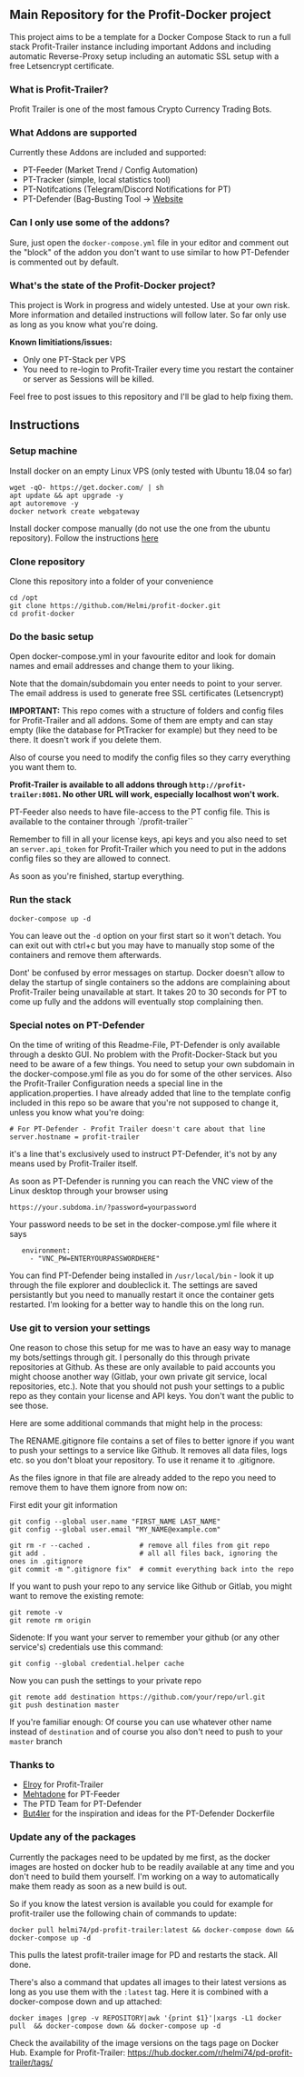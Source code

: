 ## Main Repository for the Profit-Docker project

This project aims to be a template for a Docker Compose Stack to run a full stack Profit-Trailer instance including important Addons and including automatic Reverse-Proxy setup including an automatic SSL setup with a free Letsencrypt certificate.

### What is Profit-Trailer?

Profit Trailer is one of the most famous Crypto Currency Trading Bots. 

### What Addons are supported

Currently these Addons are included and supported:

- PT-Feeder (Market Trend / Config Automation)
- PT-Tracker (simple, local statistics tool)
- PT-Notifcations (Telegram/Discord Notifications for PT)
- PT-Defender (Bag-Busting Tool -> [Website](https://www.ptdefender.com/r/helmi)

### Can I only use some of the addons?

Sure, just open the `docker-compose.yml` file in your editor and comment out the "block" of the addon you don't want to use similar to how PT-Defender is commented out by default. 

### What's the state of the Profit-Docker project?

This project is Work in progress and widely untested. Use at your own risk. More information and detailed instructions will follow later. So far only use as long as you know what you're doing.

__Known limitiations/issues:__

- Only one PT-Stack per VPS
- You need to re-login to Profit-Trailer every time you restart the container or server as Sessions will be killed.

Feel free to post issues to this repository and I'll be glad to help fixing them.

## Instructions

### Setup machine

Install docker on an empty Linux VPS (only tested with Ubuntu 18.04 so far)

```
wget -qO- https://get.docker.com/ | sh
apt update && apt upgrade -y
apt autoremove -y
docker network create webgateway
```

Install docker compose manually (do not use the one from the ubuntu repository). Follow the instructions [here](https://docs.docker.com/compose/install/#install-compose)


### Clone repository

Clone this repository into a folder of your convenience

```
cd /opt 
git clone https://github.com/Helmi/profit-docker.git
cd profit-docker
```

### Do the basic setup

Open docker-compose.yml in your favourite editor and look for domain names and email addresses and change them to your liking.

Note that the domain/subdomain you enter needs to point to your server. The email address is used to generate free SSL certificates (Letsencrypt)

**IMPORTANT:** This repo comes with a structure of folders and config files for Profit-Trailer and all addons. Some of them are empty and can stay empty (like the database for PtTracker for example) but they need to be there. It doesn't work if you delete them.

Also of course you need to modify the config files so they carry everything you want them to. 

**Profit-Trailer is available to all addons through `http://profit-trailer:8081`. No other URL will work, especially localhost won't work.**

PT-Feeder also needs to have file-access to the PT config file. This is available to the container through `/profit-trailer``

Remember to fill in all your license keys, api keys and you also need to set an `server.api_token` for Profit-Trailer which you need to put in the addons config files so they are allowed to connect.

As soon as you're finished, startup everything. 

### Run the stack

```
docker-compose up -d
```

You can leave out the `-d` option on your first start so it won't detach. You can exit out with ctrl+c but you may have to manually stop some of the containers and remove them afterwards.

Dont' be confused by error messages on startup. Docker doesn't allow to delay the startup of single containers so the addons are complaining about Profit-Trailer being unavailable at start. It takes 20 to 30 seconds for PT to come up fully and the addons will eventually stop complaining then.


### Special notes on PT-Defender

On the time of writing of this Readme-File, PT-Defender is only available through a deskto GUI. No problem with the Profit-Docker-Stack but you need to be aware of a few things. You need to setup your own subdomain in the docker-compose.yml file as you do for some of the other services. Also the Profit-Trailer Configuration needs a special line in the application.properties. I have already added that line to the template config included in this repo so be aware that you're not supposed to change it, unless you know what you're doing:

```
# For PT-Defender - Profit Trailer doesn't care about that line
server.hostname = profit-trailer
```

it's a line that's exclusively used to instruct PT-Defender, it's not by any means used by Profit-Trailer itself.

As soon as PT-Defender is running you can reach the VNC view of the Linux desktop through your browser using

```
https://your.subdoma.in/?password=yourpassword
```

Your password needs to be set in the docker-compose.yml file where it says

```
   environment:
     - "VNC_PW=ENTERYOURPASSWORDHERE"
```

You can find PT-Defender being installed in `/usr/local/bin` - look it up through the file explorer and doubleclick it. The settings are saved persistantly but you need to manually restart it once the container gets restarted. I'm looking for a better way to handle this on the long run.

### Use git to version your settings

One reason to chose this setup for me was to have an easy way to manage my bots/settings through git. I personally do this through private repositories at Github. As these are only available to paid accounts you might choose another way (Gitlab, your own private git service, local repositories, etc.). Note that you should not push your settings to a public repo as they contain your license and API keys. You don't want the public to see those.

Here are some additional commands that might help in the process:

The RENAME.gitignore file contains a set of files to better ignore if you want to push your settings to a service like Github. It removes all data files, logs etc. so you don't bloat your repository. To use it rename it to .gitignore.

As the files ignore in that file are already added to the repo you need to remove them to have them ignore from now on:

First edit your git information

```
git config --global user.name "FIRST_NAME LAST_NAME"
git config --global user.email "MY_NAME@example.com"
```

```
git rm -r --cached .            # remove all files from git repo
git add .                       # all all files back, ignoring the ones in .gitignore
git commit -m ".gitignore fix"  # commit everything back into the repo
```

If you want to push your repo to any service like Github or Gitlab, you might want to remove the existing remote:

```
git remote -v
git remote rm origin
```

Sidenote: If you want your server to remember your github (or any other service's) credentials use this command:

```
git config --global credential.helper cache
```

Now you can push the settings to your private repo

```
git remote add destination https://github.com/your/repo/url.git
git push destination master
```

If you're familiar enough: Of course you can use whatever other name instead of `destination` and of course you also don't need to push to your `master` branch

### Thanks to

- [Elroy](https://github.com/taniman) for Profit-Trailer
- [Mehtadone](https://github.com/mehtadone) for PT-Feeder
- The PTD Team for PT-Defender
- [But4ler](https://github.com/But4ler/docker-ptdefender) for the inspiration and ideas for the PT-Defender Dockerfile 

### Update any of the packages

Currently the packages need to be updated by me first, as the docker images are hosted on docker hub to be readily available at any time and you don't need to build them yourself. I'm working on a way to automatically make them ready as soon as a new build is out.

So if you know the latest version is available you could for example for profit-trailer use the following chain of commands to update:

```
docker pull helmi74/pd-profit-trailer:latest && docker-compose down && docker-compose up -d
```

This pulls the latest profit-trailer image for PD and restarts the stack. All done.

There's also a command that updates all images to their latest versions as long as you use them with the `:latest` tag. Here it is combined with a docker-compose down and up attached:

```
docker images |grep -v REPOSITORY|awk '{print $1}'|xargs -L1 docker pull  && docker-compose down && docker-compose up -d
```

Check the availability of the image versions on the tags page on Docker Hub. Example for Profit-Trailer: https://hub.docker.com/r/helmi74/pd-profit-trailer/tags/

